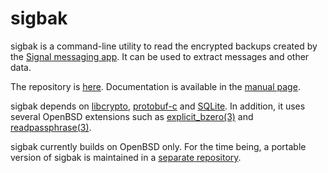 sigbak
======

sigbak is a command-line utility to read the encrypted backups created by the
[Signal messaging app][1]. It can be used to extract messages and other data.

The repository is [here][2]. Documentation is available in the [manual
page][3].

sigbak depends on [libcrypto][4], [protobuf-c][5] and [SQLite][6]. In addition,
it uses several OpenBSD extensions such as [explicit\_bzero(3)][7] and
[readpassphrase(3)][8].

sigbak currently builds on OpenBSD only. For the time being, a portable version
of sigbak is maintained in a [separate repository][9].

[1]: https://www.signal.org/
[2]: https://www.kariliq.nl/git/sigbak/
[3]: https://www.kariliq.nl/sigbak/manual.html
[4]: https://man.openbsd.org/crypto.3
[5]: https://github.com/protobuf-c/protobuf-c
[6]: https://www.sqlite.org/
[7]: https://man.openbsd.org/explicit_bzero.3
[8]: https://man.openbsd.org/readpassphrase.3
[9]: https://www.kariliq.nl/git/sigbak-portable/

